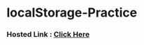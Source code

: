 # localStorage-Practice

### Hosted Link : <a href="https://lok-ii.github.io/localStorage-Practice/">Click Here</a> 

